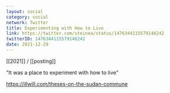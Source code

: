 ```yaml
---
layout: social
category: social
network: Twitter
title: Experimenting with How to Live
link: https://twitter.com/steinea/status/1476344115579146242
twitterID: 1476344115579146242
date: 2021-12-29
---
```


[[2021]] / [[posting]]

"It was a place to experiment with how to live"

<https://illwill.com/theses-on-the-sudan-commune>
